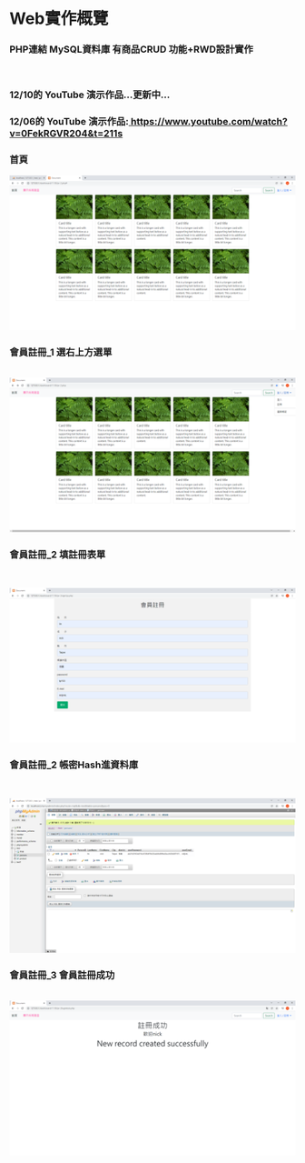 <h1>Web實作概覽</h1>
<h3>PHP連結&nbsp;MySQL資料庫&nbsp;有商品CRUD 功能+RWD設計實作</h3><br>
<h3>12/10的 YouTube 演示作品...更新中...</h3>
<h3>12/06的 YouTube 演示作品:<a href="https://www.youtube.com/watch?v=0FekRGVR204&t=211s"> https://www.youtube.com/watch?v=0FekRGVR204&t=211s</a></h3>
<h3>首頁</h3>
<img src="./Document - Google Chrome 2021_12_3 .png"><br>
<h3>會員註冊_1 選右上方選單</h3><br>
<img src="./右上方選註冊.png"><br>
<h3>會員註冊_2 填註冊表單</h3><br>

<img src="./會員註冊頁.png"><br>
<h3>會員註冊_2 帳密Hash進資料庫</h3><br>

<img src="./Hash保護.png"><br>

<h3>會員註冊_3 會員註冊成功</h3><br>
<img src="./註冊成功畫面.png"><br>
